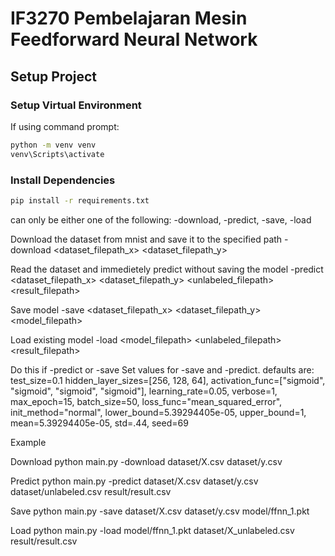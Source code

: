 # IF3270 Pembelajaran Mesin Feedforward Neural Network

## Setup Project

### Setup Virtual Environment

If using command prompt:
```bash
python -m venv venv
venv\Scripts\activate
```
### Install Dependencies
```bash
pip install -r requirements.txt
```





can only be either one of the following:
-download, -predict, -save, -load

Download the dataset from mnist and save it to the specified path
-download <dataset_filepath_x> <dataset_filepath_y>

Read the dataset and immedietely predict without saving the model
-predict <dataset_filepath_x> <dataset_filepath_y> <unlabeled_filepath> <result_filepath>

Save model
-save <dataset_filepath_x> <dataset_filepath_y> <model_filepath>

Load existing model
-load <model_filepath> <unlabeled_filepath> <result_filepath>

Do this if -predict or -save
Set values for -save and -predict. defaults are:
test_size=0.1
hidden_layer_sizes=[256, 128, 64],
activation_func=["sigmoid", "sigmoid", "sigmoid", "sigmoid"],
learning_rate=0.05,
verbose=1,
max_epoch=15,
batch_size=50,
loss_func="mean_squared_error",
init_method="normal",
lower_bound=5.39294405e-05,
upper_bound=1,
mean=5.39294405e-05,
std=.44,
seed=69



Example

Download
python main.py -download dataset/X.csv dataset/y.csv

Predict
python main.py -predict dataset/X.csv dataset/y.csv dataset/unlabeled.csv result/result.csv

Save
python main.py -save dataset/X.csv dataset/y.csv model/ffnn_1.pkt

Load
python main.py -load model/ffnn_1.pkt dataset/X_unlabeled.csv result/result.csv
